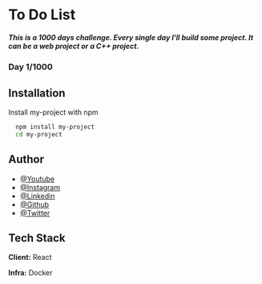 # To Do List

##### This is a 1000 days challenge. Every single day I'll build some project. It can be a web project or a C++ project.

### Day 1/1000
## Installation

Install my-project with npm

```bash
  npm install my-project
  cd my-project
```
    
## Author

- [@Youtube](https://www.youtube.com/@thehecktour/featured/)
- [@Instagram](https://www.instagram.com/thehecktour/)
- [@Linkedin](https://www.linkedin.com/in/thehecktour/)
- [@Github](https://github.com/thehecktour/)
- [@Twitter](https://twitter.com/thehecktour/)


## Tech Stack

**Client:** React

**Infra:** Docker

